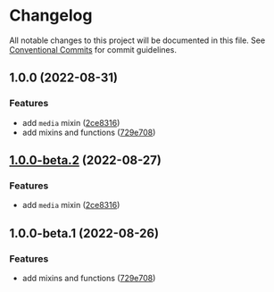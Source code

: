# Changelog

All notable changes to this project will be documented in this file. See [Conventional Commits](https://conventionalcommits.org) for commit guidelines.

## 1.0.0 (2022-08-31)


### Features

* add `media` mixin ([2ce8316](https://github.com/unsass/selector/commit/2ce8316b44004a38f3c77c663b536510bf435983))
* add mixins and functions ([729e708](https://github.com/unsass/selector/commit/729e70868e8688656b89ec2ff9bf3b5fe598510b))

## [1.0.0-beta.2](https://github.com/unsass/selector/compare/v1.0.0-beta.1...v1.0.0-beta.2) (2022-08-27)


### Features

* add `media` mixin ([2ce8316](https://github.com/unsass/selector/commit/2ce8316b44004a38f3c77c663b536510bf435983))

## 1.0.0-beta.1 (2022-08-26)


### Features

* add mixins and functions ([729e708](https://github.com/unsass/selector/commit/729e70868e8688656b89ec2ff9bf3b5fe598510b))
